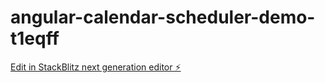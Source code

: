 # angular-calendar-scheduler-demo-t1eqff

[Edit in StackBlitz next generation editor ⚡️](https://stackblitz.com/~/github.com/fg1998/angular-calendar-scheduler-demo-t1eqff)